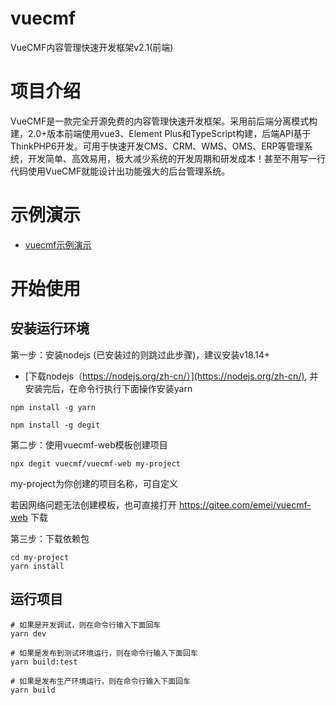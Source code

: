 # vuecmf
VueCMF内容管理快速开发框架v2.1(前端)

# 项目介绍
VueCMF是一款完全开源免费的内容管理快速开发框架。采用前后端分离模式构建，2.0+版本前端使用vue3、Element Plus和TypeScript构建，后端API基于ThinkPHP6开发。可用于快速开发CMS、CRM、WMS、OMS、ERP等管理系统，开发简单、高效易用，极大减少系统的开发周期和研发成本！甚至不用写一行代码使用VueCMF就能设计出功能强大的后台管理系统。

# 示例演示
- [vuecmf示例演示](http://www.vuecmf.com/)

# 开始使用
## 安装运行环境
第一步：安装nodejs (已安装过的则跳过此步骤)，建议安装v18.14+

- [下载nodejs（https://nodejs.org/zh-cn/）](https://nodejs.org/zh-cn/), 并安装完后，在命令行执行下面操作安装yarn
```
npm install -g yarn

npm install -g degit
```

第二步：使用vuecmf-web模板创建项目

```
npx degit vuecmf/vuecmf-web my-project
```
my-project为你创建的项目名称，可自定义

若因网络问题无法创建模板，也可直接打开 https://gitee.com/emei/vuecmf-web 下载

第三步：下载依赖包
```
cd my-project
yarn install
```

## 运行项目
```
# 如果是开发调试，则在命令行输入下面回车
yarn dev

# 如果是发布到测试环境运行，则在命令行输入下面回车
yarn build:test

# 如果是发布生产环境运行，则在命令行输入下面回车
yarn build

```
